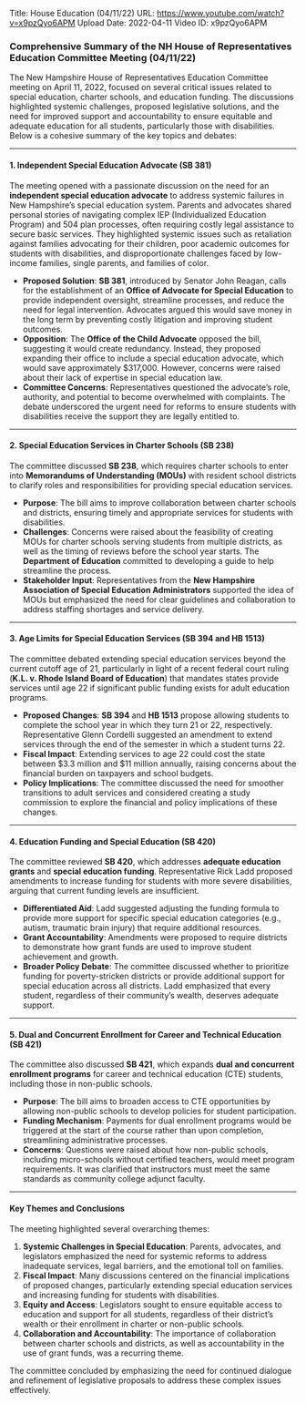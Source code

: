 Title: House Education (04/11/22)
URL: https://www.youtube.com/watch?v=x9pzQyo6APM
Upload Date: 2022-04-11
Video ID: x9pzQyo6APM

### Comprehensive Summary of the NH House of Representatives Education Committee Meeting (04/11/22)

The New Hampshire House of Representatives Education Committee meeting on April 11, 2022, focused on several critical issues related to special education, charter schools, and education funding. The discussions highlighted systemic challenges, proposed legislative solutions, and the need for improved support and accountability to ensure equitable and adequate education for all students, particularly those with disabilities. Below is a cohesive summary of the key topics and debates:

---

#### **1. Independent Special Education Advocate (SB 381)**
The meeting opened with a passionate discussion on the need for an **independent special education advocate** to address systemic failures in New Hampshire’s special education system. Parents and advocates shared personal stories of navigating complex IEP (Individualized Education Program) and 504 plan processes, often requiring costly legal assistance to secure basic services. They highlighted systemic issues such as retaliation against families advocating for their children, poor academic outcomes for students with disabilities, and disproportionate challenges faced by low-income families, single parents, and families of color.

- **Proposed Solution**: **SB 381**, introduced by Senator John Reagan, calls for the establishment of an **Office of Advocate for Special Education** to provide independent oversight, streamline processes, and reduce the need for legal intervention. Advocates argued this would save money in the long term by preventing costly litigation and improving student outcomes.
- **Opposition**: The **Office of the Child Advocate** opposed the bill, suggesting it would create redundancy. Instead, they proposed expanding their office to include a special education advocate, which would save approximately $317,000. However, concerns were raised about their lack of expertise in special education law.
- **Committee Concerns**: Representatives questioned the advocate’s role, authority, and potential to become overwhelmed with complaints. The debate underscored the urgent need for reforms to ensure students with disabilities receive the support they are legally entitled to.

---

#### **2. Special Education Services in Charter Schools (SB 238)**
The committee discussed **SB 238**, which requires charter schools to enter into **Memorandums of Understanding (MOUs)** with resident school districts to clarify roles and responsibilities for providing special education services.

- **Purpose**: The bill aims to improve collaboration between charter schools and districts, ensuring timely and appropriate services for students with disabilities.
- **Challenges**: Concerns were raised about the feasibility of creating MOUs for charter schools serving students from multiple districts, as well as the timing of reviews before the school year starts. The **Department of Education** committed to developing a guide to help streamline the process.
- **Stakeholder Input**: Representatives from the **New Hampshire Association of Special Education Administrators** supported the idea of MOUs but emphasized the need for clear guidelines and collaboration to address staffing shortages and service delivery.

---

#### **3. Age Limits for Special Education Services (SB 394 and HB 1513)**
The committee debated extending special education services beyond the current cutoff age of 21, particularly in light of a recent federal court ruling (**K.L. v. Rhode Island Board of Education**) that mandates states provide services until age 22 if significant public funding exists for adult education programs.

- **Proposed Changes**: **SB 394** and **HB 1513** propose allowing students to complete the school year in which they turn 21 or 22, respectively. Representative Glenn Cordelli suggested an amendment to extend services through the end of the semester in which a student turns 22.
- **Fiscal Impact**: Extending services to age 22 could cost the state between $3.3 million and $11 million annually, raising concerns about the financial burden on taxpayers and school budgets.
- **Policy Implications**: The committee discussed the need for smoother transitions to adult services and considered creating a study commission to explore the financial and policy implications of these changes.

---

#### **4. Education Funding and Special Education (SB 420)**
The committee reviewed **SB 420**, which addresses **adequate education grants** and **special education funding**. Representative Rick Ladd proposed amendments to increase funding for students with more severe disabilities, arguing that current funding levels are insufficient.

- **Differentiated Aid**: Ladd suggested adjusting the funding formula to provide more support for specific special education categories (e.g., autism, traumatic brain injury) that require additional resources.
- **Grant Accountability**: Amendments were proposed to require districts to demonstrate how grant funds are used to improve student achievement and growth.
- **Broader Policy Debate**: The committee discussed whether to prioritize funding for poverty-stricken districts or provide additional support for special education across all districts. Ladd emphasized that every student, regardless of their community’s wealth, deserves adequate support.

---

#### **5. Dual and Concurrent Enrollment for Career and Technical Education (SB 421)**
The committee also discussed **SB 421**, which expands **dual and concurrent enrollment programs** for career and technical education (CTE) students, including those in non-public schools.

- **Purpose**: The bill aims to broaden access to CTE opportunities by allowing non-public schools to develop policies for student participation.
- **Funding Mechanism**: Payments for dual enrollment programs would be triggered at the start of the course rather than upon completion, streamlining administrative processes.
- **Concerns**: Questions were raised about how non-public schools, including micro-schools without certified teachers, would meet program requirements. It was clarified that instructors must meet the same standards as community college adjunct faculty.

---

#### **Key Themes and Conclusions**
The meeting highlighted several overarching themes:
1. **Systemic Challenges in Special Education**: Parents, advocates, and legislators emphasized the need for systemic reforms to address inadequate services, legal barriers, and the emotional toll on families.
2. **Fiscal Impact**: Many discussions centered on the financial implications of proposed changes, particularly extending special education services and increasing funding for students with disabilities.
3. **Equity and Access**: Legislators sought to ensure equitable access to education and support for all students, regardless of their district’s wealth or their enrollment in charter or non-public schools.
4. **Collaboration and Accountability**: The importance of collaboration between charter schools and districts, as well as accountability in the use of grant funds, was a recurring theme.

The committee concluded by emphasizing the need for continued dialogue and refinement of legislative proposals to address these complex issues effectively.